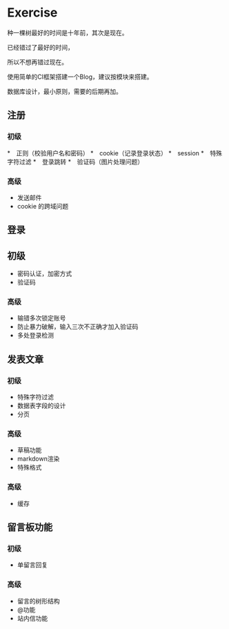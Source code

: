 # Exercise
种一棵树最好的时间是十年前，其次是现在。

已经错过了最好的时间，

所以不想再错过现在。

使用简单的CI框架搭建一个Blog，建议按模块来搭建。

数据库设计，最小原则，需要的后期再加。

## 注册
### 初级
*　正则（校验用户名和密码）
*　cookie（记录登录状态）
*　session
*　特殊字符过滤
*　登录跳转
*　验证码（图片处理问题）

### 高级
* 发送邮件
* cookie 的跨域问题

## 登录
## 初级
* 密码认证，加密方式
* 验证码

### 高级
* 输错多次锁定账号
* 防止暴力破解，输入三次不正确才加入验证码
* 多处登录检测

## 发表文章
### 初级
* 特殊字符过滤
* 数据表字段的设计
* 分页
### 高级
* 草稿功能
* markdown渲染
* 特殊格式

### 高级
* 缓存

## 留言板功能
### 初级
* 单留言回复

### 高级
* 留言的树形结构
* @功能
* 站内信功能
